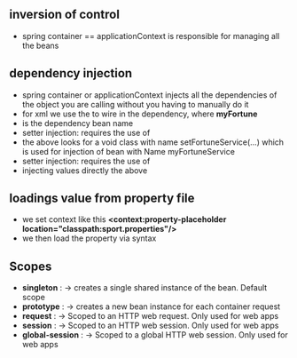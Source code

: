 ## inversion of control
- spring container == applicationContext is responsible for managing all the beans

## dependency injection
-  spring container or applicationContext injects all the dependencies of the object you are calling
  without you having to manually do it
- for xml we use the  <constructor-arg ref="myFortune" /> to wire in the dependency, where **myFortune** 
- is the dependency bean name
- setter injection: requires the use of <property name="fortuneService"  ref="myFortuneService"/>
- the above looks for a void class with name setFortuneService(...) which is used for injection of bean with Name myFortuneService
- setter injection: requires the use of <property name="emailAddress"  value="myemail.com"/>
- injecting values directly the above

##  loadings value from property file
- we set context like this    **<context:property-placeholder location="classpath:sport.properties"/>**
- we then load the property via syntax    <property name="team" value="${PROPERTY_NAME}"  /> 


## Scopes
- **singleton** : -> creates a single shared instance of the bean. Default scope
- **prototype** : -> creates a new bean instance for each container request
- **request** : -> Scoped to an HTTP web request. Only used for web apps
- **session** : -> Scoped to an HTTP web session. Only used for web apps
- **global-session** : -> Scoped to a global HTTP web session. Only used for web apps